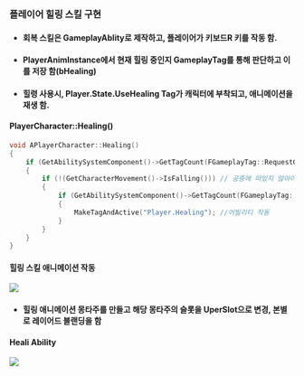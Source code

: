### 플레이어 힐링 스킬 구현
+ #### 회복 스킬은 GameplayAblity로 제작하고, 플레이어가 키보드R 키를 작동 함.
+ #### PlayerAnimInstance에서 현재 힐링 중인지 GameplayTag를 통해 판단하고 이를 저장 함(bHealing)
+ #### 힐령 사용시, Player.State.UseHealing Tag가 캐릭터에 부착되고, 애니메이션을 재생 함.

#### PlayerCharacter::Healing()
```cpp
void APlayerCharacter::Healing()
{ 
	if (GetAbilitySystemComponent()->GetTagCount(FGameplayTag::RequestGameplayTag(FName("Player.State.Die"))) <= 0) //플레이어 사망 여부 판단
	{
		if (!(GetCharacterMovement()->IsFalling())) // 공중에 떠있지 않아야 작동 가능
		{
			if (GetAbilitySystemComponent()->GetTagCount(FGameplayTag::RequestGameplayTag(FName("Player.State.UseHealing"))) <= 0) //이미 사용중이 아닐때 작동 가능
			{
				MakeTagAndActive("Player.Healing"); //어빌리티 작동
			}
		}
	}
}
```

#### 힐링 스킬 애니메이션 작동
![](https://github.com/kimeorua/portfolio/blob/main/img/%ED%9A%8C%EB%B3%B5%EC%95%A0%EB%8B%88%EB%A9%94%EC%9D%B4%EC%85%98%EC%B6%9C%EB%A0%A5.PNG?raw=true)
+ #### 힐링 애니메이션 몽타주를 만들고 해당 몽타주의 슬롯을 UperSlot으로 변경, 본별로 레이어드 블랜딩을 함

#### Heali Ability
![](https://github.com/kimeorua/portfolio/blob/main/img/%ED%9A%8C%EB%B3%B5%EC%96%B4%EB%B9%8C%EB%A6%AC%ED%8B%B0.PNG?raw=true)
